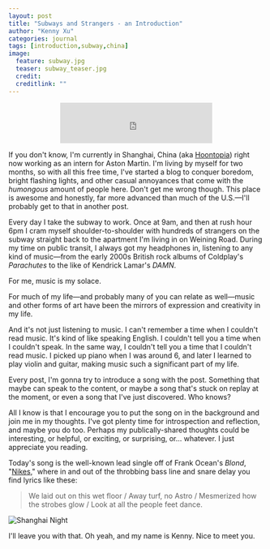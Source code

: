 ```yaml
---
layout: post
title: "Subways and Strangers - an Introduction"
author: "Kenny Xu"
categories: journal
tags: [introduction,subway,china]
image:
  feature: subway.jpg
  teaser: subway_teaser.jpg
  credit:
  creditlink: ""
---
```

<div style='text-align:center'><iframe src="https://open.spotify.com/embed?uri=spotify:track:19YKaevk2bce4odJkP5L22" width="300" height="80" frameborder="0" allowtransparency="true"></iframe>
</div>

If you don't know, I'm currently in Shanghai, China (aka [Hoontopia](http://www.barstoolsports.com/barstoolu/if-you-dont-smoke-cigarettes-in-china-you-might-as-well-be-wearing-a-sign-that-says-im-a-virgin/)) right now working as an intern for Aston Martin. I'm living by myself for two months, so with all this free time, I've started a blog to conquer boredom, bright flashing lights, and other casual annoyances that come with the _humongous_ amount of people here. Don't get me wrong though. This place is awesome and honestly, far more advanced than much of the U.S.—I'll probably get to that in another post.

Every day I take the subway to work. Once at 9am, and then at rush hour 6pm I cram myself shoulder-to-shoulder with hundreds of strangers on the subway straight back to the apartment I'm living in on Weining Road. During my time on public transit, I always got my headphones in, listening to any kind of music—from the early 2000s British rock albums of Coldplay's _Parachutes_ to the like of Kendrick Lamar's _DAMN_.

For me, music is my solace.

For much of my life—and probably many of you can relate as well—music and other forms of art have been the mirrors of expression and creativity in my life.

And it's not just listening to music. I can't remember a time when I couldn't read music. It's kind of like speaking English. I couldn't tell you a time when I couldn't speak. In the same way, I couldn't tell you a time that I couldn't read music. I picked up piano when I was around 6, and later I learned to play violin and guitar, making music such a significant part of my life.

Every post, I'm gonna try to introduce a song with the post. Something that maybe can speak to the content, or maybe a song that's stuck on replay at the moment, or even a song that I've just discovered. Who knows?

All I know is that I encourage you to put the song on in the background and join me in my thoughts. I've got plenty time for introspection and reflection, and maybe you do too. Perhaps my publically-shared thoughts could be interesting, or helpful, or exciting, or surprising, or... whatever. I just appreciate you reading.

Today's song is the well-known lead single off of Frank Ocean's _Blond_, "[Nikes](https://open.spotify.com/track/19YKaevk2bce4odJkP5L22 "Nikes")," where in and out of the throbbing bass line and snare delay you find lyrics like these:

>We laid out on this wet floor / Away turf, no Astro / Mesmerized how the strobes glow / Look at all the people feet dance.

![Shanghai Night](/kennythexu/images/shanghainight.jpg "Shanghai Night")

I'll leave you with that. Oh yeah, and my name is Kenny. Nice to meet you.

